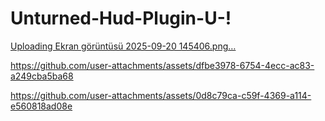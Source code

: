 # Unturned-Hud-Plugin-U-!
[Uploading Ekran görüntüsü 2025-09-20 145406.png…]()



https://github.com/user-attachments/assets/dfbe3978-6754-4ecc-ac83-a249cba5ba68


https://github.com/user-attachments/assets/0d8c79ca-c59f-4369-a114-e560818ad08e

